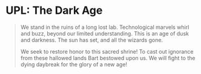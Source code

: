 # UPL: The Dark Age

> We stand in the ruins of a long lost lab. Technological
> marvels whirl and buzz, beyond our limited understanding.
> This is an age of dusk and darkness. The sun has set, and all the wizards gone.
>
> We seek to restore honor to this sacred shrine! To cast out ignorance from
> these hallowed lands Bart bestowed upon us.
> We will fight to the dying daybreak for the glory of a new age!
